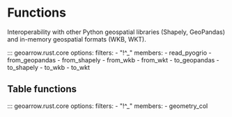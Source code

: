# Functions

Interoperability with other Python geospatial libraries (Shapely, GeoPandas) and in-memory geospatial formats (WKB, WKT).

::: geoarrow.rust.core
    options:
      filters:
        - "!^_"
      members:
        - read_pyogrio
        - from_geopandas
        - from_shapely
        - from_wkb
        - from_wkt
        - to_geopandas
        - to_shapely
        - to_wkb
        - to_wkt

## Table functions

::: geoarrow.rust.core
    options:
      filters:
        - "!^_"
      members:
        - geometry_col
